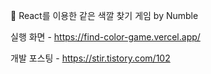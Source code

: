👀 React를 이용한 같은 색깔 찾기 게임 by Numble

실행 화면 - https://find-color-game.vercel.app/

개발 포스팅 - https://stir.tistory.com/102
